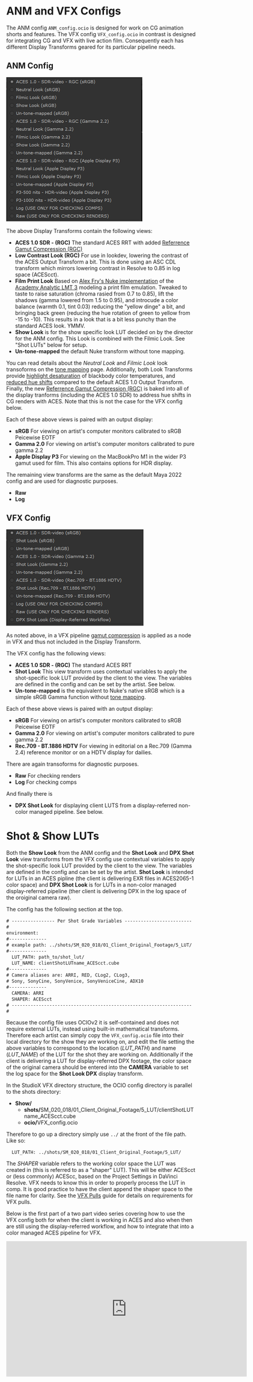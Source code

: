 # ANM and VFX Configs

The ANM config ````ANM_config.ocio```` is designed for work on CG animation shorts and features. The VFX config ````VFX_config.ocio```` in contrast is designed for integrating CG and VFX with live action film. Consequently each has different Display Transforms geared for its particular pipeline needs.

## ANM Config

![img](img/Nuke_view_anm.png)

The above Display Transforms contain the following views:

- **ACES 1.0 SDR - (RGC)** The standard ACES RRT with added [Referrence Gamut Compression (RGC)](gamut.md)
- **Low Contrast Look (RGC)** For use in lookdev, lowering the contrast of the ACES Output Transform a bit. This is done using an ASC CDL transform which mirrors lowering contrast in Resolve to 0.85 in log space (ACEScct).
- **Film Print Look** Based on [Alex Fry's Nuke implementation](https://github.com/alexfry/NukeAnalyticLMTs) of the [Academy Analytic LMT 3](https://community.acescentral.com/t/lmts-part-4-how-do-they-work-and-how-are-they-made-continued/1217) modeling a print film emulation. Tweaked to taste to raise saturation (chroma rasied from 0.7 to 0.85), lift the shadows (gamma lowered from 1.5 to 0.95), and introcude a color balance (warmth 0.1, tint 0.03) reducing the "yellow dinge" a bit, and bringing back green (reducing the hue rotation of green to yellow from -15 to -10). This results in a look that is a bit less punchy than the standard ACES look. YMMV.
- **Show Look** is for the show specific look LUT decided on by the director for the ANM config. This Look is combined with the Filmic Look. See "Shot LUTs" below for setup.
- **Un-tone-mapped** the default Nuke transform without tone mapping.

You can read details about the *Neutral Look* and *Filmic Look* look transoforms on the [tone mapping](tonemap.md) page.  Additionally, both Look Transforms provide [highlight desaturation](highlight.md) of blackbody color temperatures, and [reduced hue shifts](chroma.md) compared to the default ACES 1.0 Output Transform. Finally, the new [Referrence Gamut Compression (RGC)](gamut.md) is baked into all of the display tranforms (including the ACES 1.0 SDR) to address hue shifts in CG renders with ACES. Note that this is not the case for the VFX config below.

Each of these above views is paired with an output display:

- **sRGB** For viewing on artist's computer monitors calibrated to sRGB Peicewise EOTF
- **Gamma 2.0** For viewing on artist's computer monitors calibrated to pure gamma 2.2
- **Apple Display P3** For viewing on the MacBookPro M1 in the wider P3 gamut used for film. This also contains options for HDR display.

The remaining view transforms are the same as the default Maya 2022 config and are used for diagnostic purposes.

- **Raw** 
- **Log**


## VFX Config
   
![img](img/Nuke_view_vfx.png)

As noted above, in a VFX pipeline [gamut compression](Nuke.md#gamut-compression-and-nuke) is applied as a node in VFX and thus not included in the Display Transform. 

The VFX config has the following views:

- **ACES 1.0 SDR - (RGC)** The standard ACES RRT
- **Shot Look** This view transform uses contextual variables to apply the shot-specific look LUT provided by the client to the view. The variables are defined in the config and can be set by the artist. See below.
- **Un-tone-mapped** is the equivalent to Nuke's native sRGB which is a simple sRGB Gamma function without [tone mapping](tonemap.md). 

Each of these above views is paired with an output display:

- **sRGB** For viewing on artist's computer monitors calibrated to sRGB Peicewise EOTF
- **Gamma 2.0** For viewing on artist's computer monitors calibrated to pure gamma 2.2
- **Rec.709 - BT.1886 HDTV** For viewing in editorial on a Rec.709 (Gamma 2.4) reference monitor or on a HDTV display for dailies. 

There are again transoforms for diagnostic purposes.
- **Raw** For checking renders
- **Log** For checking comps

And finally there is 
- **DPX Shot Look** for displaying client LUTS from a display-referred non-color managed pipeline. See below.

# Shot & Show LUTs 

Both the **Show Look** from the ANM config and the **Shot Look** and **DPX Shot Look** view transforms from the VFX config use contextual variables to apply the shot-specific look LUT provided by the client to the view. The variables are defined in the config and can be set by the artist. **Shot Look** is intended for LUTs in an ACES pipline (the client is delivering EXR files in ACES2065-1 color space) and **DPX Shot Look** is for LUTs in a non-color managed display-referred pipeline (ther client is delivering DPX in the log space of the oroiginal camera raw).

The config has the following section at the top.

````
# ---------------- Per Shot Grade Variables ------------------------- #
environment:
#--------------
# example path: ../shots/SM_020_018/01_Client_Original_Footage/5_LUT/
#--------------
  LUT_PATH: path_to/shot_lut/
  LUT_NAME: clientShotLUTname_ACEScct.cube
#--------------
# Camera aliases are: ARRI, RED, CLog2, CLog3, 
# Sony, SonyCine, SonyVenice, SonyVeniceCine, ADX10
#--------------
  CAMERA: ARRI
  SHAPER: ACEScct
# ------------------------------------------------------------------- # 
````
Because the config file uses OCIOv2 it is self-contained and does not require external LUTs, instead using built-in mathematical transforms. Therefore each artist can simply copy the ```VFX_config.ocio``` file into their local directory for the show they are working on, and edit the file setting the above variables to correspond to the location (*LUT_PATH*) and name (*LUT_NAME*) of the LUT for the shot they are working on. Additionally if the client is delivering a LUT for display-referred DPX footage, the color space of the original camera should be entered into the **CAMERA** variable to set the log space for the **Shot Look DPX** display transform. 

In the StudioX VFX directory structure, the OCIO config directory is parallel to the shots directory:

- **Show/**
  - <b>shots/</b>SM_020_018/01_Client_Original_Footage/5_LUT/clientShotLUTname_ACEScct.cube
  - <b>ocio/</b>VFX_config.ocio

Therefore to go up a directory simply use ```../``` at the front of the file path. Like so:

````
  LUT_PATH: ../shots/SM_020_018/01_Client_Original_Footage/5_LUT/ 
````
The *SHAPER* variable refers to the working color space the LUT was created in (this is referred to as a "shaper" LUT). This will be either ACEScct or (less commonly) ACEScc, based on the Project Settings in DaVinci Resolve. VFX needs to know this in order to properly process the LUT in comp. It is good practice to have the client append the shaper space to the file name for clarity. See the [VFX Pulls](VFXpulls.md) guide for details on requirements for VFX pulls. 

Below is the first part of a two part video series covering how to use the VFX config both for when the client is working in ACES and also when then are still using the display-referred workflow, and how to integrate that into a color managed ACES pipeline for VFX.

<iframe src="https://player.vimeo.com/video/670932268?h=22be11d525" width="640" height="360" frameborder="0" allow="autoplay; fullscreen; picture-in-picture" allowfullscreen></iframe>
